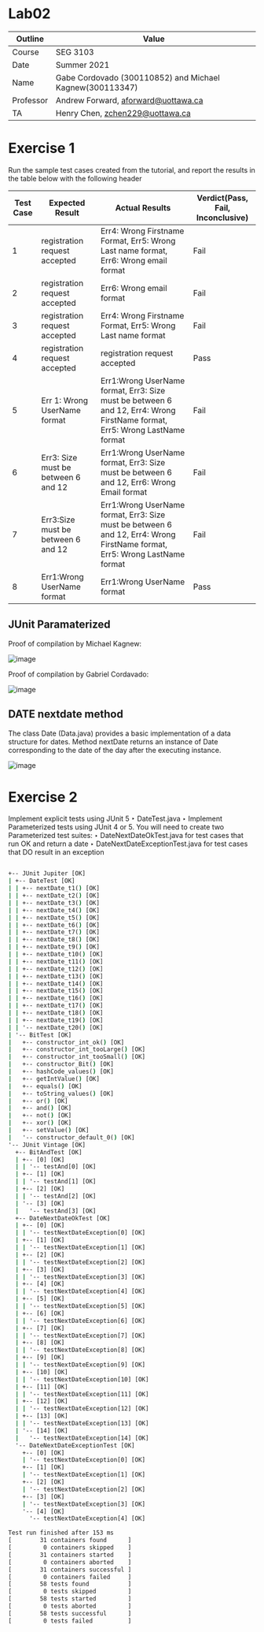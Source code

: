 # Lab02
| Outline | Value |
| --- | --- |
| Course | SEG 3103 |
| Date | Summer 2021 |
| Name | Gabe Cordovado (300110852) and Michael Kagnew(300113347)  |
| Professor | Andrew Forward, aforward@uottawa.ca |
| TA | Henry Chen, zchen229@uottawa.ca |

# Exercise 1
Run the sample test cases created from the tutorial, and
report the results in the table below with the following
header

 Test Case | Expected Result | Actual Results | Verdict(Pass, Fail, Inconclusive) 
 --- | --- | --- | --- 
1 | registration request accepted | Err4: Wrong Firstname Format, Err5: Wrong Last name format, Err6: Wrong email format         | Fail
2 |    registration request accepted   |      Err6: Wrong email format       | Fail
3 | registration request accepted |Err4: Wrong Firstname Format, Err5: Wrong Last name format | Fail
4 |    registration request accepted   |      registration request accepted          | Pass
5 |    Err 1: Wrong UserName format   | Err1:Wrong UserName format, Err3: Size must be between 6 and 12, Err4: Wrong FirstName format, Err5: Wrong LastName format           | Fail
6 | Err3: Size must be between 6 and 12 | Err1:Wrong UserName format, Err3: Size must be between 6 and 12, Err6: Wrong Email format | Fail
7 | Err3:Size must be between 6 and 12  | Err1:Wrong UserName format, Err3: Size must be between 6 and 12, Err4: Wrong FirstName format, Err5: Wrong LastName format  | Fail
8 | Err1:Wrong UserName format | Err1:Wrong UserName format | Pass


## JUnit Paramaterized

Proof of compilation by Michael Kagnew:

![image](assets/bitTest.png)

Proof of compilation by Gabriel Cordavado:

![image](assets/gabe_bit_test.png)


## DATE nextdate method
The class Date (Data.java) provides a basic implementation
of a data structure for dates. Method nextDate returns an
instance of Date corresponding to the date of the day after
the executing instance.

![image](assets/test_cases_nextdate.png)

# Exercise 2
Implement explicit tests using JUnit 5
‣ DateTest.java
‣ Implement Parameterized tests using JUnit 4 or 5. You will
need to create two Parameterized test suites:
‣ DateNextDateOkTest.java for test cases that run OK
and return a date
‣ DateNextDateExceptionTest.java for test cases that
DO result in an exception

```cmd

+-- JUnit Jupiter [OK]
| +-- DateTest [OK]
| | +-- nextDate_t1() [OK]
| | +-- nextDate_t2() [OK]
| | +-- nextDate_t3() [OK]
| | +-- nextDate_t4() [OK]
| | +-- nextDate_t5() [OK]
| | +-- nextDate_t6() [OK]
| | +-- nextDate_t7() [OK]
| | +-- nextDate_t8() [OK]
| | +-- nextDate_t9() [OK]
| | +-- nextDate_t10() [OK]
| | +-- nextDate_t11() [OK]
| | +-- nextDate_t12() [OK]
| | +-- nextDate_t13() [OK]
| | +-- nextDate_t14() [OK]
| | +-- nextDate_t15() [OK]
| | +-- nextDate_t16() [OK]
| | +-- nextDate_t17() [OK]
| | +-- nextDate_t18() [OK]
| | +-- nextDate_t19() [OK]
| | '-- nextDate_t20() [OK]
| '-- BitTest [OK]
|   +-- constructor_int_ok() [OK]
|   +-- constructor_int_tooLarge() [OK]
|   +-- constructor_int_tooSmall() [OK]
|   +-- constructor_Bit() [OK]
|   +-- hashCode_values() [OK]
|   +-- getIntValue() [OK]
|   +-- equals() [OK]
|   +-- toString_values() [OK]
|   +-- or() [OK]
|   +-- and() [OK]
|   +-- not() [OK]
|   +-- xor() [OK]
|   +-- setValue() [OK]
|   '-- constructor_default_0() [OK]
'-- JUnit Vintage [OK]
  +-- BitAndTest [OK]
  | +-- [0] [OK]
  | | '-- testAnd[0] [OK]
  | +-- [1] [OK]
  | | '-- testAnd[1] [OK]
  | +-- [2] [OK]
  | | '-- testAnd[2] [OK]
  | '-- [3] [OK]
  |   '-- testAnd[3] [OK]
  +-- DateNextDateOkTest [OK]
  | +-- [0] [OK]
  | | '-- testNextDateException[0] [OK]
  | +-- [1] [OK]
  | | '-- testNextDateException[1] [OK]
  | +-- [2] [OK]
  | | '-- testNextDateException[2] [OK]
  | +-- [3] [OK]
  | | '-- testNextDateException[3] [OK]
  | +-- [4] [OK]
  | | '-- testNextDateException[4] [OK]
  | +-- [5] [OK]
  | | '-- testNextDateException[5] [OK]
  | +-- [6] [OK]
  | | '-- testNextDateException[6] [OK]
  | +-- [7] [OK]
  | | '-- testNextDateException[7] [OK]
  | +-- [8] [OK]
  | | '-- testNextDateException[8] [OK]
  | +-- [9] [OK]
  | | '-- testNextDateException[9] [OK]
  | +-- [10] [OK]
  | | '-- testNextDateException[10] [OK]
  | +-- [11] [OK]
  | | '-- testNextDateException[11] [OK]
  | +-- [12] [OK]
  | | '-- testNextDateException[12] [OK]
  | +-- [13] [OK]
  | | '-- testNextDateException[13] [OK]
  | '-- [14] [OK]
  |   '-- testNextDateException[14] [OK]
  '-- DateNextDateExceptionTest [OK]
    +-- [0] [OK]
    | '-- testNextDateException[0] [OK]
    +-- [1] [OK]
    | '-- testNextDateException[1] [OK]
    +-- [2] [OK]
    | '-- testNextDateException[2] [OK]
    +-- [3] [OK]
    | '-- testNextDateException[3] [OK]
    '-- [4] [OK]
      '-- testNextDateException[4] [OK]

Test run finished after 153 ms
[        31 containers found      ]
[         0 containers skipped    ]
[        31 containers started    ]
[         0 containers aborted    ]
[        31 containers successful ]
[         0 containers failed     ]
[        58 tests found           ]
[         0 tests skipped         ]
[        58 tests started         ]
[         0 tests aborted         ]
[        58 tests successful      ]
[         0 tests failed          ]
```